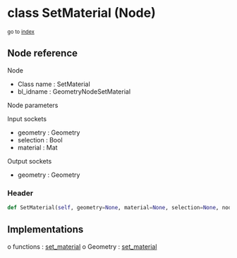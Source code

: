 # class SetMaterial (Node)

<sub>go to [index](/docs/index.md)</sub>

## Node reference

Node
 - Class name : SetMaterial
 - bl_idname : GeometryNodeSetMaterial

Node parameters

Input sockets
 - geometry : Geometry
 - selection : Bool
 - material : Mat

Output sockets
 - geometry : Geometry

### Header

``` python
def SetMaterial(self, geometry=None, material=None, selection=None, node_label=None, node_color=None):
```

## Implementations

o functions : [set_material](/docs/GeoNodes_classes/GLOBAL.md#set_material)
o Geometry : [set_material](/docs/GeoNodes_classes/Geometry.md#set_material) 

